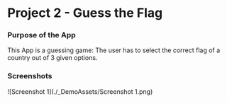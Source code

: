# Project 2 - Guess the Flag

### Purpose of the App

This App is a guessing game: The user has to select the correct flag of a country out of 3 given options.

### Screenshots

![Screenshot 1](./_DemoAssets/Screenshot 1.png)
